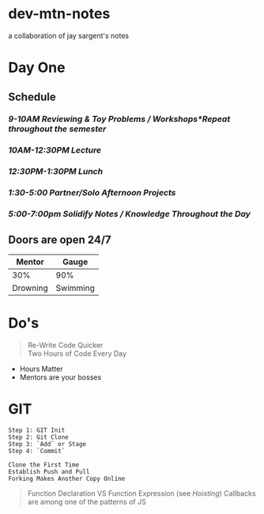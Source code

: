 # dev-mtn-notes
a collaboration of jay sargent's notes
# Day One
## Schedule
### *9-10AM Reviewing & Toy Problems / Workshops\*Repeat throughout the semester*
### *10AM-12:30PM Lecture*
### *12:30PM-1:30PM Lunch*
### *1:30-5:00 Partner/Solo Afternoon Projects*
### *5:00-7:00pm Solidify Notes / Knowledge Throughout the Day*

## Doors are open 24/7

| Mentor | Gauge |
| ------------- | ------------- |
| 30%  | 90%  |
| Drowning  | Swimming  |

# Do's
>Re-Write Code Quicker  
>Two Hours of Code Every Day  

* Hours Matter
* Mentors are your bosses

# GIT
    Step 1: GIT Init
    Step 2: Git Clone
    Step 3: `Add` or Stage  
    Step 4: `Commit`      

    Clone the First Time  
    Establish Push and Pull
    Forking Makes Another Copy Online    

>Function Declaration VS Function Expression (see *Hoisting*)
>Callbacks are among one of the patterns of JS